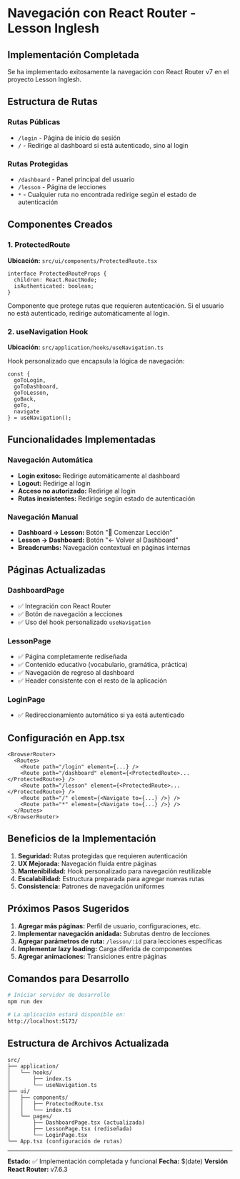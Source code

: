 # Navegación con React Router - Lesson Inglesh

## Implementación Completada

Se ha implementado exitosamente la navegación con React Router v7 en el proyecto Lesson Inglesh.

## Estructura de Rutas

### Rutas Públicas
- `/login` - Página de inicio de sesión
- `/` - Redirige al dashboard si está autenticado, sino al login

### Rutas Protegidas
- `/dashboard` - Panel principal del usuario
- `/lesson` - Página de lecciones
- `*` - Cualquier ruta no encontrada redirige según el estado de autenticación

## Componentes Creados

### 1. ProtectedRoute
**Ubicación:** `src/ui/components/ProtectedRoute.tsx`

```tsx
interface ProtectedRouteProps {
  children: React.ReactNode;
  isAuthenticated: boolean;
}
```

Componente que protege rutas que requieren autenticación. Si el usuario no está autenticado, redirige automáticamente al login.

### 2. useNavigation Hook
**Ubicación:** `src/application/hooks/useNavigation.ts`

Hook personalizado que encapsula la lógica de navegación:

```tsx
const {
  goToLogin,
  goToDashboard, 
  goToLesson,
  goBack,
  goTo,
  navigate
} = useNavigation();
```

## Funcionalidades Implementadas

### Navegación Automática
- **Login exitoso:** Redirige automáticamente al dashboard
- **Logout:** Redirige al login
- **Acceso no autorizado:** Redirige al login
- **Rutas inexistentes:** Redirige según estado de autenticación

### Navegación Manual
- **Dashboard → Lesson:** Botón "🎯 Comenzar Lección"
- **Lesson → Dashboard:** Botón "← Volver al Dashboard"
- **Breadcrumbs:** Navegación contextual en páginas internas

## Páginas Actualizadas

### DashboardPage
- ✅ Integración con React Router
- ✅ Botón de navegación a lecciones
- ✅ Uso del hook personalizado `useNavigation`

### LessonPage
- ✅ Página completamente rediseñada
- ✅ Contenido educativo (vocabulario, gramática, práctica)
- ✅ Navegación de regreso al dashboard
- ✅ Header consistente con el resto de la aplicación

### LoginPage
- ✅ Redireccionamiento automático si ya está autenticado

## Configuración en App.tsx

```tsx
<BrowserRouter>
  <Routes>
    <Route path="/login" element={...} />
    <Route path="/dashboard" element={<ProtectedRoute>...</ProtectedRoute>} />
    <Route path="/lesson" element={<ProtectedRoute>...</ProtectedRoute>} />
    <Route path="/" element={<Navigate to={...} />} />
    <Route path="*" element={<Navigate to={...} />} />
  </Routes>
</BrowserRouter>
```

## Beneficios de la Implementación

1. **Seguridad:** Rutas protegidas que requieren autenticación
2. **UX Mejorada:** Navegación fluida entre páginas
3. **Mantenibilidad:** Hook personalizado para navegación reutilizable
4. **Escalabilidad:** Estructura preparada para agregar nuevas rutas
5. **Consistencia:** Patrones de navegación uniformes

## Próximos Pasos Sugeridos

1. **Agregar más páginas:** Perfil de usuario, configuraciones, etc.
2. **Implementar navegación anidada:** Subrutas dentro de lecciones
3. **Agregar parámetros de ruta:** `/lesson/:id` para lecciones específicas
4. **Implementar lazy loading:** Carga diferida de componentes
5. **Agregar animaciones:** Transiciones entre páginas

## Comandos para Desarrollo

```bash
# Iniciar servidor de desarrollo
npm run dev

# La aplicación estará disponible en:
http://localhost:5173/
```

## Estructura de Archivos Actualizada

```
src/
├── application/
│   └── hooks/
│       ├── index.ts
│       └── useNavigation.ts
├── ui/
│   ├── components/
│   │   ├── ProtectedRoute.tsx
│   │   └── index.ts
│   └── pages/
│       ├── DashboardPage.tsx (actualizada)
│       ├── LessonPage.tsx (rediseñada)
│       └── LoginPage.tsx
└── App.tsx (configuración de rutas)
```

---

**Estado:** ✅ Implementación completada y funcional
**Fecha:** $(date)
**Versión React Router:** v7.6.3